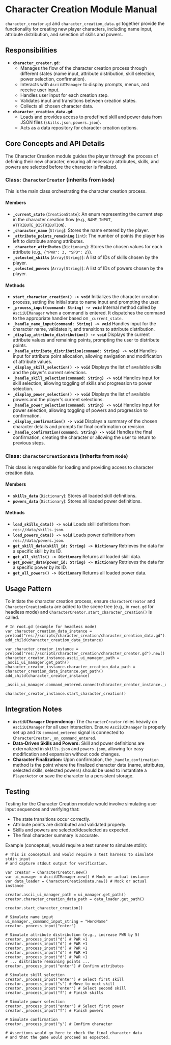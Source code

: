 # Character Creation Module Manual

`character_creator.gd` and `character_creation_data.gd` together provide the functionality for creating new player characters, including name input, attribute distribution, and selection of skills and powers.

## Responsibilities

-   **`character_creator.gd`**:
	-   Manages the flow of the character creation process through different states (name input, attribute distribution, skill selection, power selection, confirmation).
	-   Interacts with `AsciiUIManager` to display prompts, menus, and receive user input.
	-   Handles user input for each creation step.
	-   Validates input and transitions between creation states.
	-   Collects all chosen character data.
-   **`character_creation_data.gd`**:
	-   Loads and provides access to predefined skill and power data from JSON files (`skills.json`, `powers.json`).
	-   Acts as a data repository for character creation options.

## Core Concepts and API Details

The Character Creation module guides the player through the process of defining their new character, ensuring all necessary attributes, skills, and powers are selected before the character is finalized.

### Class: `CharacterCreator` (inherits from `Node`)

This is the main class orchestrating the character creation process.

#### Members

*   **`_current_state`** (`CreationState`): An enum representing the current step in the character creation flow (e.g., `NAME_INPUT`, `ATTRIBUTE_DISTRIBUTION`).
*   **`_character_name`** (`String`): Stores the name entered by the player.
*   **`_attribute_points_remaining`** (`int`): The number of points the player has left to distribute among attributes.
*   **`_character_attributes`** (`Dictionary`): Stores the chosen values for each attribute (e.g., `{"PWR": 3, "SPD": 2}`).
*   **`_selected_skills`** (`Array[String]`): A list of IDs of skills chosen by the player.
*   **`_selected_powers`** (`Array[String]`): A list of IDs of powers chosen by the player.

#### Methods

*   **`start_character_creation() -> void`**
	Initializes the character creation process, setting the initial state to name input and prompting the user.
*   **`_process_input(command: String) -> void`**
	Internal method called by `AsciiUIManager` when a command is entered. It dispatches the command to the appropriate handler based on `_current_state`.
*   **`_handle_name_input(command: String) -> void`**
	Handles input for the character name, validates it, and transitions to attribute distribution.
*   **`_display_attribute_distribution() -> void`**
	Displays the current attribute values and remaining points, prompting the user to distribute points.
*   **`_handle_attribute_distribution(command: String) -> void`**
	Handles input for attribute point allocation, allowing navigation and modification of attribute values.
*   **`_display_skill_selection() -> void`**
	Displays the list of available skills and the player's current selections.
*   **`_handle_skill_selection(command: String) -> void`**
	Handles input for skill selection, allowing toggling of skills and progression to power selection.
*   **`_display_power_selection() -> void`**
	Displays the list of available powers and the player's current selections.
*   **`_handle_power_selection(command: String) -> void`**
	Handles input for power selection, allowing toggling of powers and progression to confirmation.
*   **`_display_confirmation() -> void`**
	Displays a summary of the chosen character details and prompts for final confirmation or revision.
*   **`_handle_confirmation(command: String) -> void`**
	Handles the final confirmation, creating the character or allowing the user to return to previous steps.

### Class: `CharacterCreationData` (inherits from `Node`)

This class is responsible for loading and providing access to character creation data.

#### Members

*   **`skills_data`** (`Dictionary`): Stores all loaded skill definitions.
*   **`powers_data`** (`Dictionary`): Stores all loaded power definitions.

#### Methods

*   **`load_skills_data() -> void`**
	Loads skill definitions from `res://data/skills.json`.
*   **`load_powers_data() -> void`**
	Loads power definitions from `res://data/powers.json`.
*   **`get_skill_data(skill_id: String) -> Dictionary`**
	Retrieves the data for a specific skill by its ID.
*   **`get_all_skills() -> Dictionary`**
	Returns all loaded skill data.
*   **`get_power_data(power_id: String) -> Dictionary`**
	Retrieves the data for a specific power by its ID.
*   **`get_all_powers() -> Dictionary`**
	Returns all loaded power data.

## Usage Pattern

To initiate the character creation process, ensure `CharacterCreator` and `CharacterCreationData` are added to the scene tree (e.g., in `root.gd` for headless mode) and `CharacterCreator.start_character_creation()` is called.

```gdscript
# In root.gd (example for headless mode)
var character_creation_data_instance = preload("res://scripts/character_creation/character_creation_data.gd").new()
add_child(character_creation_data_instance)

var character_creator_instance = preload("res://scripts/character_creation/character_creator.gd").new()
character_creator_instance.ascii_ui_manager_path = _ascii_ui_manager.get_path()
character_creator_instance.character_creation_data_path = character_creation_data_instance.get_path()
add_child(character_creator_instance)

_ascii_ui_manager.command_entered.connect(character_creator_instance._on_command_entered)

character_creator_instance.start_character_creation()
```

## Integration Notes

-   **`AsciiUIManager` Dependency:** The `CharacterCreator` relies heavily on `AsciiUIManager` for all user interaction. Ensure `AsciiUIManager` is properly set up and its `command_entered` signal is connected to `CharacterCreator._on_command_entered`.
-   **Data-Driven Skills and Powers:** Skill and power definitions are externalized in `skills.json` and `powers.json`, allowing for easy modification and expansion without code changes.
-   **Character Finalization:** Upon confirmation, the `_handle_confirmation` method is the point where the finalized character data (name, attributes, selected skills, selected powers) should be used to instantiate a `PlayerActor` or save the character to a persistent storage.

## Testing

Testing for the Character Creation module would involve simulating user input sequences and verifying that:

-   The state transitions occur correctly.
-   Attribute points are distributed and validated properly.
-   Skills and powers are selected/deselected as expected.
-   The final character summary is accurate.

Example (conceptual, would require a test runner to simulate stdin):

```gdscript
# This is conceptual and would require a test harness to simulate stdin input
# and capture stdout output for verification.

var creator = CharacterCreator.new()
var ui_manager = AsciiUIManager.new() # Mock or actual instance
var data_loader = CharacterCreationData.new() # Mock or actual instance

creator.ascii_ui_manager_path = ui_manager.get_path()
creator.character_creation_data_path = data_loader.get_path()

creator.start_character_creation()

# Simulate name input
ui_manager._command_input_string = "HeroName"
creator._process_input("enter")

# Simulate attribute distribution (e.g., increase PWR by 5)
creator._process_input("d") # PWR +1
creator._process_input("d") # PWR +1
creator._process_input("d") # PWR +1
creator._process_input("d") # PWR +1
creator._process_input("d") # PWR +1
# ... distribute remaining points ...
creator._process_input("enter") # Confirm attributes

# Simulate skill selection
creator._process_input("enter") # Select first skill
creator._process_input("s") # Move to next skill
creator._process_input("enter") # Select second skill
creator._process_input("f") # Finish skills

# Simulate power selection
creator._process_input("enter") # Select first power
creator._process_input("f") # Finish powers

# Simulate confirmation
creator._process_input("y") # Confirm character

# Assertions would go here to check the final character data
# and that the game would proceed as expected.
```

